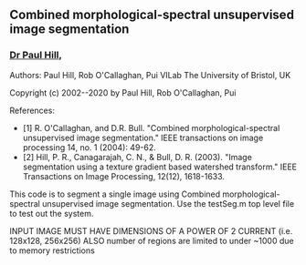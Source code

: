 <h2>Combined morphological-spectral unsupervised image segmentation</h2>
<h3><a href="www.bris.ac.uk/engineering/people/paul-r-hill/index.html">Dr Paul Hill</a>, </h3>
<p>
Authors: Paul Hill, Rob O'Callaghan, Pui
         VILab
        The University of Bristol, UK

Copyright (c) 2002--2020 by  Paul Hill, Rob O'Callaghan, Pui

   References:
*    [1] R. O'Callaghan,  and D.R. Bull. "Combined morphological-spectral 
        unsupervised image segmentation." IEEE transactions on image
        processing 14, no. 1 (2004): 49-62.
*    [2] Hill, P. R., Canagarajah, C. N., & Bull, D. R. (2003). "Image 
        segmentation using a texture gradient based watershed transform."
        IEEE Transactions on Image Processing, 12(12), 1618-1633.

 This code is to segment a single image using Combined morphological-
 spectral unsupervised image segmentation.  Use the testSeg.m top
 level file to test out the system.



INPUT IMAGE MUST HAVE DIMENSIONS OF A POWER OF 2 CURRENT (i.e. 128x128, 256x256)
ALSO number of regions are limited to under ~1000 due to memory restrictions
</p>
<p> 


